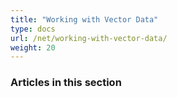 ```yaml
---
title: "Working with Vector Data"
type: docs
url: /net/working-with-vector-data/
weight: 20
---
```


### **Articles in this section**
